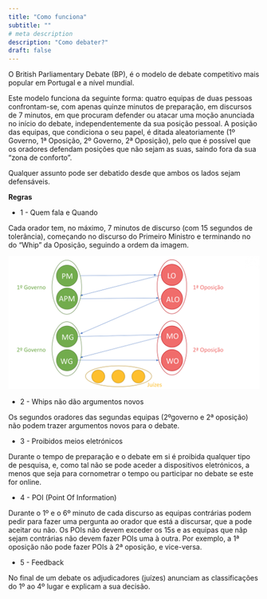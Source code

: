```yaml
---
title: "Como funciona"
subtitle: ""
# meta description
description: "Como debater?"
draft: false
---
```



O British Parliamentary Debate (BP), é o modelo de debate competitivo mais popular em Portugal e a nível mundial.

Este modelo funciona da seguinte forma: quatro equipas de duas pessoas confrontam-se, com apenas quinze minutos de preparação, em discursos de 7 minutos, em que procuram defender ou atacar uma moção anunciada no início do debate, independentemente da sua posição pessoal. A posição das equipas, que condiciona o seu papel, é ditada aleatoriamente (1º Governo, 1ª Oposição, 2º Governo, 2ª Oposição), pelo que é possível que os oradores defendam posições que não sejam as suas, saindo fora da sua “zona de conforto”.

Qualquer assunto pode ser debatido desde que ambos os lados sejam defensáveis.

**Regras**
* 1 - Quem fala e Quando

Cada orador tem, no máximo, 7 minutos de discurso (com 15 segundos de tolerância), começando no discurso do Primeiro Ministro e terminando no do “Whip” da Oposição, seguindo a ordem da imagem.

![bp](/images/bp.png)

* 2 - Whips não dão argumentos novos

Os segundos oradores das segundas equipas (2ºgoverno e 2ª oposição) não podem trazer argumentos novos para o debate.

* 3 - Proibidos meios eletrónicos

Durante o tempo de preparação e o debate em si é proibida qualquer tipo de pesquisa, e, como tal não se pode aceder a dispositivos eletrónicos, a menos que seja para cornometrar o tempo ou participar no debate se este for online.

* 4 - POI (Point Of Information)

Durante o 1º e o 6º minuto de cada discurso as equipas contrárias podem pedir para fazer uma pergunta ao orador que está a discursar, que a pode aceitar ou não. Os POIs não devem exceder os 15s e as equipas que nãp sejam contrárias não devem fazer POIs uma à outra. Por exemplo, a 1ª oposição não pode fazer POIs à 2ª oposição, e vice-versa.

* 5 - Feedback

No final de um debate os adjudicadores (juízes) anunciam as classificações do 1º ao 4º lugar e explicam a sua decisão.
